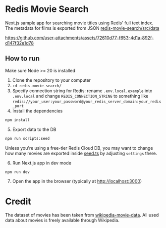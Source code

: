 # Redis Movie Search
Next.js sample app for searching movie titles using Redis' full text index.
The metadata for films is exported from JSON [redis-movie-search/src/data](redis-movie-search/src/data)

https://github.com/user-attachments/assets/72610d77-f653-4d1a-892f-d147f32e1d78


## How to run
Make sure Node >= 20 is installed
1. Clone the repository to your computer
2. ``cd redis-movie-search/``
3. Specify connection string for Redis: rename ``.env.local.example`` into ``.env.local`` and change ``REDIS_CONNECTION_STRING`` to something like ``redis://your_user:your_password@your_redis_server_domain:your_redis_port``
4. Install the dependencies
```bash
npm install
```
5. Export data to the DB
```bash
npm run scripts:seed
```
Unless you're using a free-tier Redis Cloud DB, you may want to change how many movies are exported inside [seed.ts](redis-movie-search/src/scripts/seed.ts) by adjusting ``settings`` there.

6. Run Next.js app in dev mode
```bash
npm run dev
```

7. Open the app in the browser (typically at [http://localhost:3000](http://localhost:3000))

# Credit
The dataset of movies has been taken from [wikipedia-movie-data](https://github.com/prust/wikipedia-movie-data). All used data about movies is freely available through Wikipedia.

